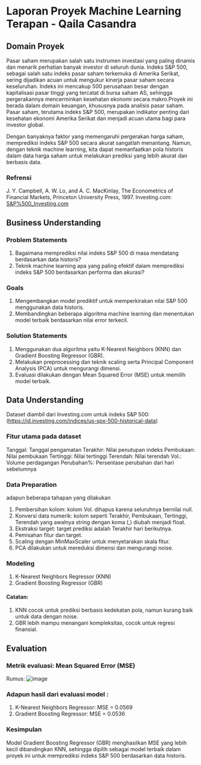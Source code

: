 # Laporan Proyek Machine Learning Terapan - Qaila Casandra
## Domain Proyek
Pasar saham merupakan salah satu instrumen investasi yang paling dinamis dan menarik perhatian banyak investor di seluruh dunia. Indeks S&P 500, sebagai salah satu indeks pasar saham terkemuka di Amerika Serikat, sering dijadikan acuan untuk mengukur kinerja pasar saham secara keseluruhan. Indeks ini mencakup 500 perusahaan besar dengan kapitalisasi pasar tinggi yang tercatat di bursa saham AS, sehingga pergerakannya mencerminkan kesehatan ekonomi secara makro.Proyek ini berada dalam domain keuangan, khususnya pada analisis pasar saham. Pasar saham, terutama indeks S&P 500, merupakan indikator penting dari kesehatan ekonomi Amerika Serikat dan menjadi acuan utama bagi para investor global.

Dengan banyaknya faktor yang memengaruhi pergerakan harga saham, memprediksi indeks S&P 500 secara akurat sangatlah menantang. Namun, dengan teknik machine learning, kita dapat memanfaatkan pola historis dalam data harga saham untuk melakukan prediksi yang lebih akurat dan berbasis data.

### Refrensi
J. Y. Campbell, A. W. Lo, and A. C. MacKinlay, The Econometrics of Financial Markets, Princeton University Press, 1997.
Investing.com: [S&P%500_Investing.com](https://id.investing.com/indices/us-spx-500-historical-data)

## Business Understanding
### Problem Statements
1. Bagaimana memprediksi nilai indeks S&P 500 di masa mendatang berdasarkan data historis?
2. Teknik machine learning apa yang paling efektif dalam memprediksi indeks S&P 500 berdasarkan performa dan akurasi?

### Goals
1. Mengembangkan model prediktif untuk memperkirakan nilai S&P 500 menggunakan data historis.
2. Membandingkan beberapa algoritma machine learning dan menentukan model terbaik berdasarkan nilai error terkecil.

### Solution Statements
1. Menggunakan dua algoritma yaitu K-Nearest Neighbors (KNN) dan Gradient Boosting Regressor (GBR).
2. Melakukan preprocessing dan teknik scaling serta Principal Component Analysis (PCA) untuk mengurangi dimensi.
3. Evaluasi dilakukan dengan Mean Squared Error (MSE) untuk memilih model terbaik.

## Data Understanding
Dataset diambil dari Investing.com untuk indeks S&P 500: (https://id.investing.com/indices/us-spx-500-historical-data)

### Fitur utama pada dataset
Tanggal: Tanggal pengamatan
Terakhir: Nilai penutupan indeks
Pembukaan: Nilai pembukaan
Tertinggi: Nilai tertinggi
Terendah: Nilai terendah
Vol.: Volume perdagangan
Perubahan%: Persentase perubahan dari hari sebelumnya 

### Data Preparation
adapun beberapa tahapan yang dilakukan
1. Pembersihan kolom: kolom Vol. dihapus karena seluruhnya bernilai null.
2. Konversi data numerik: kolom seperti Terakhir, Pembukaan, Tertinggi, Terendah yang awalnya string dengan koma (,) diubah menjadi float.
3. Ekstraksi target: target prediksi adalah Terakhir hari berikutnya.
4. Pemisahan fitur dan target.
5. Scaling dengan MinMaxScaler untuk menyetarakan skala fitur.
6. PCA dilakukan untuk mereduksi dimensi dan mengurangi noise.

### Modeling
1. K-Nearest Neighbors Regressor (KNN)
2. Gradient Boosting Regressor (GBR)
#### Catatan:
1. KNN cocok untuk prediksi berbasis kedekatan pola, namun kurang baik untuk data dengan noise.
2. GBR lebih mampu menangani kompleksitas, cocok untuk regresi finansial.

## Evaluation
### Metrik evaluasi: Mean Squared Error (MSE)
Rumus:
![image](https://github.com/user-attachments/assets/4e036d87-7255-49f7-b8d7-11dfdfd8e48e)
### Adapun hasil dari evaluasi model :
1. K-Nearest Neighbors Regressor:
MSE = 0.0569
2. Gradient Boosting Regressor:
MSE = 0.0536
### Kesimpulan
Model Gradient Boosting Regressor (GBR) menghasilkan MSE yang lebih kecil dibandingkan KNN, sehingga dipilih sebagai model terbaik dalam proyek ini untuk memprediksi indeks S&P 500 berdasarkan data historis.
